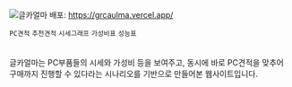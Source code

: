 ![글카얼마](https://user-images.githubusercontent.com/48503261/230910429-b794b26d-8728-4f73-9101-029b5b6cd3e3.gif)
배포: https://grcaulma.vercel.app/

`PC견적` `추천견적` `시세그래프` `가성비표` `성능표`<br><br><br>
글카얼마는 PC부품들의 시세와 가성비 등을 보여주고, 동시에 바로 PC견적을 맞추어 구매까지 진행할 수 있다라는 시나리오를 기반으로 만들어본 웹사이트입니다.
